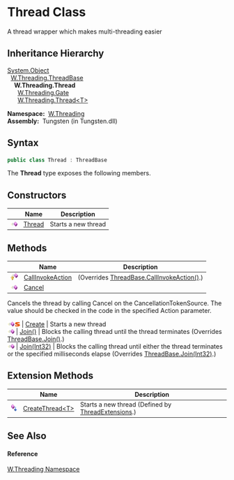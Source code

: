 Thread Class
============
  A thread wrapper which makes multi-threading easier


Inheritance Hierarchy
---------------------
[System.Object][1]  
  [W.Threading.ThreadBase][2]  
    **W.Threading.Thread**  
      [W.Threading.Gate][3]  
      [W.Threading.Thread&lt;T>][4]  

  **Namespace:**  [W.Threading][5]  
  **Assembly:**  Tungsten (in Tungsten.dll)

Syntax
------

```csharp
public class Thread : ThreadBase
```

The **Thread** type exposes the following members.


Constructors
------------

                 | Name        | Description         
---------------- | ----------- | ------------------- 
![Public method] | [Thread][6] | Starts a new thread 


Methods
-------

                                 | Name                  | Description                                                                                                                                     
-------------------------------- | --------------------- | ----------------------------------------------------------------------------------------------------------------------------------------------- 
![Protected method]              | [CallInvokeAction][7] | (Overrides [ThreadBase.CallInvokeAction()][8].)                                                                                                 
![Public method]                 | [Cancel][9]           | 
Cancels the thread by calling Cancel on the CancellationTokenSource. The value should be checked in the code in the specified Action parameter.
 
![Public method]![Static member] | [Create][10]          | Starts a new thread                                                                                                                             
![Public method]                 | [Join()][11]          | Blocks the calling thread until the thread terminates (Overrides [ThreadBase.Join()][12].)                                                      
![Public method]                 | [Join(Int32)][13]     | Blocks the calling thread until either the thread terminates or the specified milliseconds elapse (Overrides [ThreadBase.Join(Int32)][14].)     


Extension Methods
-----------------

                           | Name                     | Description                                              
-------------------------- | ------------------------ | -------------------------------------------------------- 
![Public Extension Method] | [CreateThread&lt;T>][15] | Starts a new thread (Defined by [ThreadExtensions][16].) 


See Also
--------

#### Reference
[W.Threading Namespace][5]  

[1]: http://msdn.microsoft.com/en-us/library/e5kfa45b
[2]: ../ThreadBase/README.md
[3]: ../Gate/README.md
[4]: ../Thread_1/README.md
[5]: ../README.md
[6]: _ctor.md
[7]: CallInvokeAction.md
[8]: ../ThreadBase/CallInvokeAction.md
[9]: Cancel.md
[10]: Create.md
[11]: Join.md
[12]: ../ThreadBase/Join.md
[13]: Join_1.md
[14]: ../ThreadBase/Join_1.md
[15]: ../ThreadExtensions/CreateThread__1.md
[16]: ../ThreadExtensions/README.md
[17]: ../../_icons/Help.png
[Public method]: ../../_icons/pubmethod.gif "Public method"
[Protected method]: ../../_icons/protmethod.gif "Protected method"
[Static member]: ../../_icons/static.gif "Static member"
[Public Extension Method]: ../../_icons/pubextension.gif "Public Extension Method"